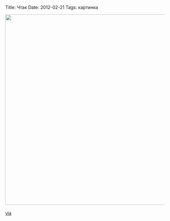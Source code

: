 Title: Чтак
Date: 2012-02-21
Tags: картинка

<div class="text"><img src="http://dl.dropbox.com/u/140528/site/love-hate-more.jpeg" width="600" /><br /><br />
<a href="http://olegpaschenko.tumblr.com/post/17709707893">via</a></div>